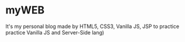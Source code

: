 # myWEB
It's my personal blog made by HTML5,  CSS3, Vanilla JS, JSP to practice practice Vanilla JS and Server-Side lang)
